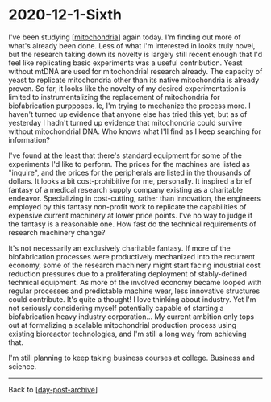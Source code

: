 # 2020-12-1-Sixth

I've been studying [[mitochondria]] again today.  I'm finding out more of what's already been done.  Less of what I'm interested in looks truly novel, but the research taking down its novelty is largely still recent enough that I'd feel like replicating basic experiments was a useful contribution.  Yeast without mtDNA are used for mitochondrial research already.  The capacity of yeast to replicate mitochondria other than its native mitochondria is already proven.  So far, it looks like the novelty of my desired experimentation is limited to instrumentalizing the replacement of mitochondria for biofabrication purpposes.  Ie, I'm trying to mechanize the process more.  I haven't turned up evidence that anyone else has tried this yet, but as of yesterday I hadn't turned up evidence that mitochondria could survive without mitochondrial DNA.  Who knows what I'll find as I keep searching for information?

I've found at the least that there's standard equipment for some of the experiments I'd like to perform.  The prices for the machines are listed as "inquire", and the prices for the peripherals are listed in the thousands of dollars.  It looks a bit cost-prohibitive for me, personally.  It inspired a brief fantasy of a medical research supply company existing as a charitable endeavor.  Specializing in cost-cutting, rather than innovation, the engineers employed by this fantasy non-profit work to replicate the capabilities of expensive current machinery at lower price points.  I've no way to judge if the fantasy is a reasonable one.  How fast do the technical requirements of research machinery change?

It's not necessarily an exclusively charitable fantasy.  If more of the biofabrication processes were productively mechanized into the recurrent economy, some of the research machinery might start facing industrial cost reduction pressures due to a proliferating deployment of stably-defined technical equipment.  As more of the involved economy became looped with regular processes and predictable machine wear, less innovative structures could contribute.  It's quite a thought!  I love thinking about industry.  Yet I'm not seriously considering myself potentially capable of starting a biofabrication heavy industry corporation...  My current ambition only tops out at formalizing a scalable mitochondrial production process using existing bioreactor technologies, and I'm still a long way from achieving that.

I'm still planning to keep taking business courses at college.  Business and science.

---
Back to [[day-post-archive]]

[//begin]: # "Autogenerated link references for markdown compatibility"
[mitochondria]: mitochondria.md "Mitochondria"
[day-post-archive]: day-post-archive.md "Day Post Archive"
[//end]: # "Autogenerated link references"